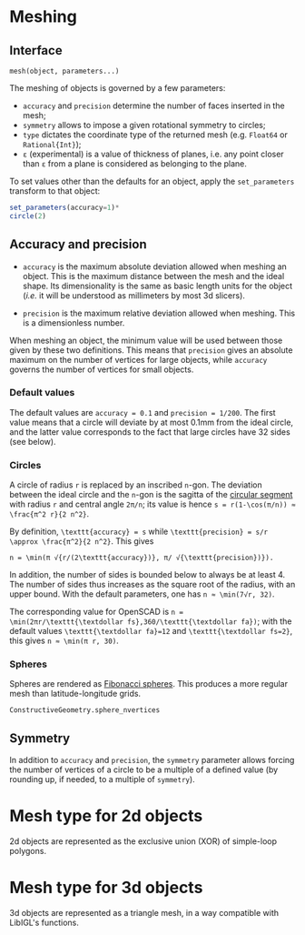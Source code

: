 # Meshing

## Interface

`mesh(object, parameters...)`

The meshing of objects is governed by a few parameters:
 - `accuracy` and `precision` determine the number of faces inserted in the mesh;
 - `symmetry` allows to impose a given rotational symmetry to circles;
 - `type` dictates the coordinate type of the returned mesh (e.g.
	 `Float64` or `Rational{Int}`);
 - `ε` (experimental) is a value of thickness of planes, i.e. any point
	 closer than `ε` from a plane is considered as belonging to the plane.

To set values other than the defaults for an object,
apply the `set_parameters` transform to that object:

```julia
set_parameters(accuracy=1)*
circle(2)
```


## Accuracy and precision

 - `accuracy` is the maximum absolute deviation allowed when meshing an object.
 This is the maximum distance between the mesh and the ideal shape.
 Its dimensionality is the same as basic length units for the object
 (*i.e.* it will be understood as millimeters by most 3d slicers).

 - `precision` is the maximum relative deviation allowed when meshing.
 This is a dimensionless number.

When meshing an object, the minimum value will be used
between those given by these two definitions.
This means that `precision` gives an absolute maximum
on the number of vertices for large objects,
while `accuracy` governs the number of vertices for small objects.

### Default values

The default values are
`accuracy = 0.1` and `precision = 1/200`.
The first value means that a circle will deviate by at most 0.1mm from
the ideal circle, and 
the latter value corresponds to the fact
that large circles have 32 sides (see below).

### Circles

A circle of radius ``r`` is replaced by an inscribed ``n``-gon.
The deviation between the ideal circle and the ``n``-gon
is the sagitta of the [circular
segment](https://en.wikipedia.org/wiki/Circular_segment)
with radius ``r`` and central angle ``2π/n``;
its value is hence ``s = r(1-\cos(π/n)) ≈ \frac{π^2 r}{2 n^2}``.

By definition, ``\texttt{accuracy} = s``
while ``\texttt{precision} = s/r \approx \frac{π^2}{2 n^2}``.
This gives

``n = \min(π √{r/(2\texttt{accuracy})}, π/ √{\texttt{precision})}).``

In addition, the number of sides is bounded below to always be at least 4.
The number of sides thus increases as the square root of the radius,
with an upper bound.
With the default parameters, one has
``n ≈ \min(7√r, 32)``.

The corresponding value for OpenSCAD is
``n = \min(2πr/\texttt{\textdollar fs},360/\texttt{\textdollar fa})``;
with the default values ``\texttt{\textdollar fa}=12``
and ``\texttt{\textdollar fs=2}``, this gives
``n ≈ \min(π r, 30)``.

### Spheres

Spheres are rendered as [Fibonacci
spheres](http://extremelearning.com.au/evenly-distributing-points-on-a-sphere/).
This produces a more regular mesh than latitude-longitude grids.

```@docs
ConstructiveGeometry.sphere_nvertices
```



## Symmetry

In addition to `accuracy` and `precision`,
the `symmetry` parameter allows forcing the number of vertices
of a circle to be a multiple of a defined value
(by rounding up, if needed, to a multiple of `symmetry`).

# Mesh type for 2d objects

2d objects are represented as the exclusive union (XOR)
of simple-loop polygons.

# Mesh type for 3d objects

3d objects are represented as a triangle mesh,
in a way compatible with LibIGL's functions.
